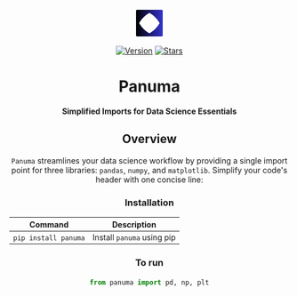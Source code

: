 <div align="center">
  
 ![Logo](https://github.com/saag7/panuma/blob/main/logo_panuma.png)
</div>

<div align="center">
  
  [![Version](https://img.shields.io/badge/version-1.0.0-blue)](https://github.com/saag7/panuma)
  [![Stars](https://img.shields.io/github/stars/saag7/repository.svg)](https://github.com/saag7/panuma)
</div>

<div align="center">
  
  # Panuma
</div>

<div align="center">
  
  **Simplified Imports for Data Science Essentials**
</div>

<div align="center">
  
## Overview
`Panuma` streamlines your data science workflow by providing a single import point for three libraries: `pandas`, `numpy`, and `matplotlib`. Simplify your code's header with one concise line:

### Installation

| Command | Description |
| --- | --- |
| `pip install panuma` | Install `panuma` using pip |

### To run

```python
from panuma import pd, np, plt
```
</div>
